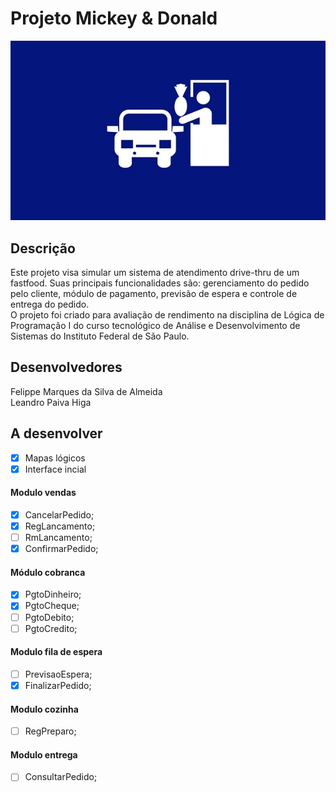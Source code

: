 # Projeto Mickey & Donald 
![drive](https://github.com/hochiminh1996/LGA1_PROJECT/blob/master/drive.jpg)

## Descrição
Este projeto visa simular um sistema de atendimento drive-thru de um fastfood. Suas principais funcionalidades são: gerenciamento do pedido pelo cliente, módulo de pagamento, previsão de espera e controle de entrega do pedido.<br/>
O projeto foi criado para avaliação de rendimento na disciplina de Lógica de Programação I do curso tecnológico de Análise e Desenvolvimento de Sistemas do Instituto Federal de São Paulo.

## Desenvolvedores
Felippe Marques da Silva de Almeida<br/>
Leandro Paiva Higa

## A desenvolver
- [x] Mapas lógicos
- [x] Interface incial
#### Modulo vendas
- [x] CancelarPedido;
- [x] RegLancamento;
- [ ] RmLancamento;
- [x] ConfirmarPedido;
#### Módulo cobranca
- [x] PgtoDinheiro;
- [x] PgtoCheque;
- [ ] PgtoDebito;
- [ ] PgtoCredito;
#### Modulo fila de espera
- [ ] PrevisaoEspera;
- [x] FinalizarPedido;
#### Modulo cozinha
- [ ] RegPreparo;
#### Modulo entrega
- [ ] ConsultarPedido;
